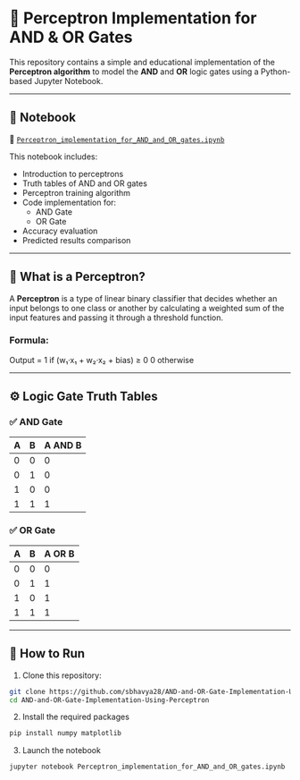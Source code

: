 # 🔌 Perceptron Implementation for AND & OR Gates

This repository contains a simple and educational implementation of the **Perceptron algorithm** to model the **AND** and **OR** logic gates using a Python-based Jupyter Notebook.

---

## 📘 Notebook

📄 [`Perceptron_implementation_for_AND_and_OR_gates.ipynb`](./Perceptron_implementation_for_AND_and_OR_gates.ipynb)

This notebook includes:

- Introduction to perceptrons
- Truth tables of AND and OR gates
- Perceptron training algorithm
- Code implementation for:
  - AND Gate
  - OR Gate
- Accuracy evaluation
- Predicted results comparison

---

## 🧠 What is a Perceptron?

A **Perceptron** is a type of linear binary classifier that decides whether an input belongs to one class or another by calculating a weighted sum of the input features and passing it through a threshold function.

### Formula:
Output = 1 if (w₁·x₁ + w₂·x₂ + bias) ≥ 0
0 otherwise


---

## ⚙️ Logic Gate Truth Tables

### ✅ AND Gate

| A | B | A AND B |
|---|---|---------|
| 0 | 0 |    0    |
| 0 | 1 |    0    |
| 1 | 0 |    0    |
| 1 | 1 |    1    |

### ✅ OR Gate

| A | B | A OR B |
|---|---|--------|
| 0 | 0 |   0    |
| 0 | 1 |   1    |
| 1 | 0 |   1    |
| 1 | 1 |   1    |

---

## 🚀 How to Run

1. Clone this repository:
```bash
git clone https://github.com/sbhavya28/AND-and-OR-Gate-Implementation-Using-Perceptron.git
cd AND-and-OR-Gate-Implementation-Using-Perceptron
```

2. Install the required packages
```bash
pip install numpy matplotlib
```

3. Launch the notebook
```bash
jupyter notebook Perceptron_implementation_for_AND_and_OR_gates.ipynb
```
